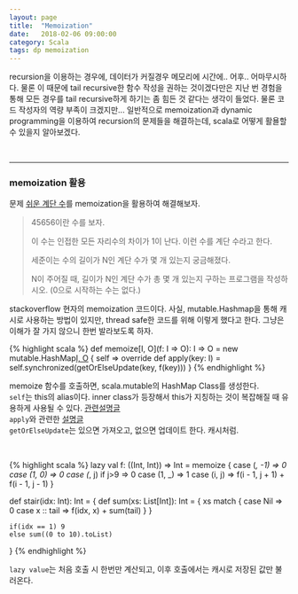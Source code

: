 ```yaml
---
layout: page
title:  "Memoization"
date:   2018-02-06 09:00:00
category: Scala
tags: dp memoization
---
```


recursion을 이용하는 경우에, 데이터가 커질경우 메모리에 시간에.. 어후.. 어마무시하다. 물론 이 때문에 tail recursive한 함수 작성을 권하는 것이겠다만은 지난 번 경험을 통해 모든 경우를 tail recursive하게 하기는 좀 힘든 것 같다는 생각이 들었다. 물론 코드 작성자의 역량 부족이 크겠지만... 
일반적으로 memoization과 dynamic programming을 이용하여 recursion의 문제들을 해결하는데, scala로 어떻게 활욜할 수 있을지 알아보겠다.

<!-- more -->

<br>

---

### memoization 활용
문제 [쉬운 계단 수](https://www.acmicpc.net/problem/10844)를 memoization을 활용하여 해결해보자.

> 45656이란 수를 보자.
> 
> 이 수는 인접한 모든 자리수의 차이가 1이 난다. 이런 수를 계단 수라고 한다.
> 
> 세준이는 수의 길이가 N인 계단 수가 몇 개 있는지 궁금해졌다.
> 
> N이 주어질 때, 길이가 N인 계단 수가 총 몇 개 있는지 구하는 프로그램을 작성하시오. (0으로 시작하는 수는 없다.)

  
stackoverflow 현자의 memoization 코드이다. 사실, mutable.Hashmap을 통해 캐시로 사용하는 방법이 있지만, thread safe한 코드를 위해 이렇게 했다고 한다. 그냥은 이해가 잘 가지 않으니 한번 발라보도록 하자.

{% highlight scala %}
def memoize[I, O](f: I => O): I => O = new mutable.HashMap[I, O]() {
    self =>
    override def apply(key: I) = self.synchronized(getOrElseUpdate(key, f(key)))
}
{% endhighlight %}

memoize 함수를 호출하면, scala.mutable의 HashMap Class를 생성한다.  
`self`는 this의 alias이다. inner class가 등장해서 this가 지칭하는 것이 복잡해질 때 유용하게 사용될 수 있다. [관련설명글](https://stackoverflow.com/questions/4017357/difference-between-this-and-self-in-self-type-annotations/4018995#4018995)  
`apply`와 관련한 [설명글](https://blog.outsider.ne.kr/953)  
`getOrElseUpdate`는 있으면 가져오고, 없으면 업데이트 한다. 캐시처럼.
  
<br>

{% highlight scala %}
  lazy val f: ((Int, Int)) => Int = memoize {
    case (_, -1) => 0
    case (1, 0) => 0
    case (_, j) if j>9 => 0
    case (1, _) => 1
    case (i, j) => f(i - 1, j + 1) + f(i - 1, j - 1)
  }

  def stair(idx: Int): Int = {
    def sum(xs: List[Int]): Int = {
     xs match {
       case Nil => 0
       case x :: tail => f(idx, x) + sum(tail)
     }
    }

    if(idx == 1) 9
    else sum((0 to 10).toList)
  }
{% endhighlight %}


`lazy value`는 처음 호출 시 한번만 계산되고, 이후 호출에서는 캐시로 저장된 값만 불러온다.
